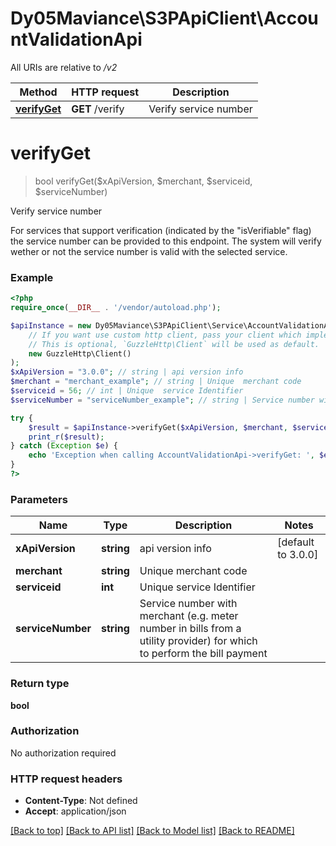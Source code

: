 # Dy05Maviance\S3PApiClient\AccountValidationApi

All URIs are relative to */v2*

Method | HTTP request | Description
------------- | ------------- | -------------
[**verifyGet**](AccountValidationApi.md#verifyget) | **GET** /verify | Verify service number

# **verifyGet**
> bool verifyGet($xApiVersion, $merchant, $serviceid, $serviceNumber)

Verify service number

For services that support verification (indicated by the \"isVerifiable\" flag) the service number can be provided to this endpoint. The system will verify wether or not the service number is valid with the selected service.

### Example
```php
<?php
require_once(__DIR__ . '/vendor/autoload.php');

$apiInstance = new Dy05Maviance\S3PApiClient\Service\AccountValidationApi(
    // If you want use custom http client, pass your client which implements `GuzzleHttp\ClientInterface`.
    // This is optional, `GuzzleHttp\Client` will be used as default.
    new GuzzleHttp\Client()
);
$xApiVersion = "3.0.0"; // string | api version info
$merchant = "merchant_example"; // string | Unique  merchant code
$serviceid = 56; // int | Unique  service Identifier
$serviceNumber = "serviceNumber_example"; // string | Service number with merchant (e.g. meter number in bills from a utility provider) for which to perform the bill payment

try {
    $result = $apiInstance->verifyGet($xApiVersion, $merchant, $serviceid, $serviceNumber);
    print_r($result);
} catch (Exception $e) {
    echo 'Exception when calling AccountValidationApi->verifyGet: ', $e->getMessage(), PHP_EOL;
}
?>
```

### Parameters

Name | Type | Description  | Notes
------------- | ------------- | ------------- | -------------
 **xApiVersion** | **string**| api version info | [default to 3.0.0]
 **merchant** | **string**| Unique  merchant code |
 **serviceid** | **int**| Unique  service Identifier |
 **serviceNumber** | **string**| Service number with merchant (e.g. meter number in bills from a utility provider) for which to perform the bill payment |

### Return type

**bool**

### Authorization

No authorization required

### HTTP request headers

 - **Content-Type**: Not defined
 - **Accept**: application/json

[[Back to top]](#) [[Back to API list]](../../README.md#documentation-for-api-endpoints) [[Back to Model list]](../../README.md#documentation-for-models) [[Back to README]](../../README.md)

